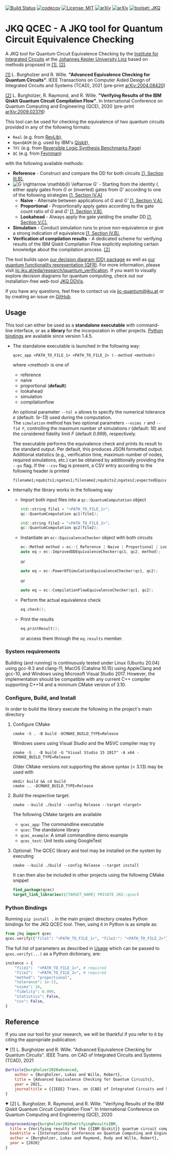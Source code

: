 [![Build Status](https://travis-ci.com/iic-jku/qcec.svg?branch=master)](https://travis-ci.com/iic-jku/qcec)
[![codecov](https://codecov.io/gh/iic-jku/qcec/branch/master/graph/badge.svg)](https://codecov.io/gh/iic-jku/qcec)
[![License: MIT](https://img.shields.io/badge/License-MIT-yellow.svg)](https://opensource.org/licenses/MIT)
[![arXiv](https://img.shields.io/static/v1?label=arXiv&message=2004.08420&color=inactive)](https://arxiv.org/abs/2004.08420)
[![arXiv](https://img.shields.io/static/v1?label=arXiv&message=2009.02376&color=inactive)](https://arxiv.org/abs/2009.02376)
[![toolset: JKQ](https://img.shields.io/badge/toolset-JKQ-blue)](https://github.com/iic-jku/jkq)

# JKQ QCEC - A JKQ tool for **Q**uantum **C**ircuit **E**quivalence **C**hecking

A JKQ tool for Quantum Circuit Equivalence Checking by the [Institute for Integrated Circuits](http://iic.jku.at/eda/) at the [Johannes Kepler University Linz](https://jku.at) based on methods proposed in [[1]](https://arxiv.org/abs/2004.08420), [[2]](https://arxiv.org/abs/2009.02376). 

[[1]](https://arxiv.org/abs/2004.08420) L. Burgholzer and R. Wille. **"Advanced Equivalence Checking for Quantum Circuits"**. IEEE Transactions on Computer Aided Design of Integrated Circuits and Systems (TCAD), 2021 (pre-print [arXiv:2004.08420](https://arxiv.org/abs/2004.08420))

[[2]](https://arxiv.org/abs/2009.02376) L. Burgholzer, R. Raymond, and R. Wille. **"Verifying Results of the IBM Qiskit Quantum Circuit Compilation Flow"**. In International Conference on Quantum Computing and Engineering (QCE), 2020 (pre-print [arXiv:2009.02376](https://arxiv.org/abs/2009.02376))

This tool can be used for checking the equivalence of two quantum circuits provided in any of the following formats:
 * `Real` (e.g. from [RevLib](http://revlib.org)),
 * `OpenQASM` (e.g. used by IBM's [Qiskit](https://github.com/Qiskit/qiskit)),
 * `TFC` (e.g. from [Reversible Logic Synthesis Benchmarks Page](http://webhome.cs.uvic.ca/~dmaslov/mach-read.html))
 * `QC` (e.g. from [Feynman](https://github.com/meamy/feynman))
 
 with the following available methods:
- **Reference** - Construct and compare the DD for both circuits [[1, Section III.B]](https://arxiv.org/pdf/2004.08420.pdf#page=5),
- ![G \rightarrow \mathbb{I} \leftarrow G'](https://render.githubusercontent.com/render/math?math=G%20%5Crightarrow%20%5Cmathbb%7BI%7D%20%5Cleftarrow%20G') - Starting from the identity *I*, either apply gates from *G* or (inverted) gates from *G'* according to one of the following strategies [[1, Section IV.A]](https://arxiv.org/pdf/2004.08420.pdf#page=6)
    - **Naive** - Alternate between applications of *G* and *G'* [[1, Section V.A]](https://arxiv.org/pdf/2004.08420.pdf#page=8),
    - **Proportional** - Proportionally apply gates according to the gate count ratio of *G* and *G'* [[1, Section V.B]](https://arxiv.org/pdf/2004.08420.pdf#page=8),
    - **Lookahead** - Always apply the gate yielding the smaller DD [[1, Section V.C]](https://arxiv.org/pdf/2004.08420.pdf#page=8),
- **Simulation** - Conduct simulation runs to prove non-equivalence or give a strong indication of equivalence [[1, Section IV.B]](https://arxiv.org/pdf/2004.08420.pdf#page=7),
- **Verification of compilation results** - A dedicated scheme for verifying results of the IBM Qiskit Compilation Flow explicitly exploiting certain knowledge about the compilation process. [[2]](https://arxiv.org/abs/2009.02376)

The tool builds upon [our decision diagram (DD) package](https://github.com/iic-jku/dd_package.git) as well as [our quantum functionality representation (QFR)](https://github.com/iic-jku/qfr.git). For more information, please visit [iic.jku.at/eda/research/quantum_verification](http://iic.jku.at/eda/research/quantum_verification). If you want to visually explore decision diagrams for quantum computing, check out our installation-free web-tool [JKQ DDVis](https://iic.jku.at/eda/research/quantum_dd/tool/).

If you have any questions, feel free to contact us via [iic-quantum@jku.at](mailto:iic-quantum@jku.at) or by creating an issue on [GitHub](https://guthub.com/iic-jku/qcec/issues).

## Usage

This tool can either be used as a **standalone executable** with command-line interface, or as a **library** for the incorporation in other projects. [Python bindings](#python-bindings) are available since version 1.4.5. 
- The standalone executable is launched in the following way:
    ```commandline
    qcec_app <PATH_TO_FILE_1> <PATH_TO_FILE_2> (--method <method>)
    ```
  where *\<method\>* is one of
   - reference
   - naive
   - proportional (**default**)
   - lookahead 
   - simulation
   - compilationflow
  
  An optional parameter ```--tol e``` allows to specify the numerical tolerance *e* (default: *1e-13*) used during the computation.   
  The ```simulation``` method has two optional parameters ```--nsims r``` and ```--fid F```, controlling the maximum number of simulations *r* (default: *16*) and the considered fidelity limit *F* (default *0.999*), respectively.
      
   The executable performs the equivalence check and prints its result to the standard output. Per default, this produces JSON formatted output. Additional statistics (e.g., verification time, maximum number of nodes, required simulations, etc.) can be obtained by additionally providing the `--ps` flag.
  If the `--csv` flag is present, a CSV entry according to the following header is printed
    ```csv
   filename1;nqubits1;ngates1;filename2;nqubits2;ngates2;expectedEquivalent;equivalent;method;time;maxActive;nsims
   ```
   
- Internally the library works in the following way
    - Import both input files into a `qc::QuantumComputation` object
        ```c++
        std::string file1 = "<PATH_TO_FILE_1>";
        qc::QuantumComputation qc1(file1);
        
        std::string file2 = "<PATH_TO_FILE_2>";
        qc::QuantumComputation qc2(file2);
        ```
    - Instantiate an `ec::EquivalenceChecker` object with both circuits
        ```c++
        ec::Method method = ec::{ Reference | Naive | Proportional | Lookahead };
        auto eq = ec::ImprovedDDEquivalenceChecker(qc1, qc2, method);
        ```
        or 
        ```c++ 
        auto eq = ec::PowerOfSimulationEquivalenceChecker(qc1, qc2);
        ```
        or 
        ```c++ 
        auto eq = ec::CompilationFlowEquivalenceChecker(qc1, qc2);
        ```
    - Perform the actual equivalence check
        ```c++
        eq.check();
        ```
    - Print the results
        ```c++
        eq.printResult();
        ```
        or access them through the ```eq.results``` member.
  
### System requirements

Building (and running) is continuously tested under Linux (Ubuntu 20.04) using gcc-9.3 and clang-11, MacOS (Catalina 10.15) using AppleClang and gcc-10, and Windows using Microsoft Visual Studio 2017. 
However, the implementation should be compatible with any current C++ compiler supporting C++14 and a minimum CMake version of 3.10.

### Configure, Build, and Install

In order to build the library execute the following in the project's main directory
1) Configure CMake
    ```commandline
    cmake -S . -B build -DCMAKE_BUILD_TYPE=Release
    ```
   Windows users using Visual Studio and the MSVC compiler may try
   ```commandline
   cmake -S . -B build -G "Visual Studio 15 2017" -A x64 -DCMAKE_BUILD_TYPE=Release
   ```
   Older CMake versions not supporting the above syntax (< 3.13) may be used with
   ```commandline
   mkdir build && cd build
   cmake .. -DCMAKE_BUILD_TYPE=Release
   ```
2) Build the respective target. 
    ```commandline
   cmake --build ./build --config Release --target <target>
   ```
    The following CMake targets are available
    - `qcec_app`: The commandline executable
    - `qcec`: The standalone library
    - `qcec_example`: A small commandline demo example
    - `qcec_test`: Unit tests using GoogleTest

3) Optional: The QCEC library and tool may be installed on the system by executing
   
    ```commandline
    cmake --build ./build --config Release --target install
    ```

    It can then also be included in other projects using the following CMake snippet
    
    ```cmake
    find_package(qcec)
    target_link_libraries(${TARGET_NAME} PRIVATE JKQ::qcec)
    ```

### Python Bindings

Running `pip install .` in the main project directory creates Python bindings for the JKQ QCEC tool. Then, using it in Python is as simple as:
```python
from jkq import qcec
qcec.verify({"file1": "<PATH_TO_FILE_1>", "file2:": "<PATH_TO_FILE_2>"})
```
The full list of parameters as described in [Usage](#usage) which can be passed to `qcec.verify(...)` as a Python dictionary, are:
```python
instance = {
    "file1":  "<PATH_TO_FILE_1>", # required
    "file2":  "<PATH_TO_FILE_2>", # required
    "method": "proportional",
    "tolerance": 1e-13,
    "nsims": 16,
    "fidelity": 0.999,
    "statistics": False,
    "csv": False,
}
```


## Reference

If you use our tool for your research, we will be thankful if you refer to it by citing the appropriate publication:

<details open>
<summary>[1] L. Burgholzer and R. Wille. "Advanced Equivalence Checking for Quantum Circuits". IEEE Trans. on CAD of Integrated Circuits and Systems (TCAD), 2021</summary>

```bibtex
@article{burgholzer2020advanced,
    author = {Burgholzer, Lukas and Wille, Robert},
    title = {Advanced Equivalence Checking for Quantum Circuits},
    year = 2021,
    journaltitle = {{IEEE} Trans. on {CAD} of Integrated Circuits and Systems}
}
```

</details>

<details open>
<summary>[2] L. Burgholzer, R. Raymond, and R. Wille. "Verifying Results of the IBM Qiskit Quantum Circuit Compilation Flow". In International Conference on Quantum Computing and Engineering (QCE), 2020</summary>

```bibtex
@inproceedings{burgholzer2020verifyingResultsIBM,
  title = {Verifying results of the {{IBM Qiskit}} quantum circuit compilation flow},
  booktitle = {International Conference on Quantum Computing and Engineering},
  author = {Burgholzer, Lukas and Raymond, Rudy and Wille, Robert},
  year = {2020}
}
```

</details>



